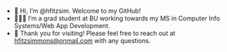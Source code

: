 - 👋 Hi, I’m @hfitzsim. Welcome to my GitHub!
- 👩🏻‍💻 I’m a grad student at BU working towards my MS in Computer Info Systems/Web App Development. 
- 💞️ Thank you for visiting! Please feel free to reach out at hfitzsimmons@onmail.com with any questions. 

<!---
hfitzsim/hfitzsim is a ✨ special ✨ repository because its `README.md` (this file) appears on your GitHub profile.
You can click the Preview link to take a look at your changes.
--->
